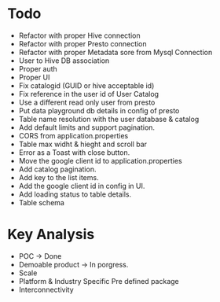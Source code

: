 # Todo
- Refactor with proper Hive connection
- Refactor with proper Presto connection
- Refactor with proper Metadata sore from Mysql Connection
- User to Hive DB association
- Proper auth
- Proper UI
- Fix catalogid (GUID or hive acceptable id)
- Fix reference in the user id of User Catalog
- Use a different read only user from presto
- Put data playground db details in config of presto
- Table name resolution with the user database & catalog
- Add default limits and support pagination.
- CORS from application.properties
- Table max widht & hieght and scroll bar
- Error as a Toast with close button.
- Move the google client id to application.properties
- Add catalog pagination.
- Add key to the list items.
- Add the google client id in config in UI.
- Add loading status to table details.
- Table schema 



# Key Analysis
- POC -> Done
- Demoable product -> In porgress.
- Scale
- Platform & Industry Specific Pre defined package
- Interconnectivity